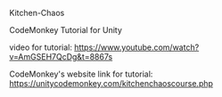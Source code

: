 Kitchen-Chaos

CodeMonkey Tutorial for Unity

video for tutorial: https://www.youtube.com/watch?v=AmGSEH7QcDg&t=8867s

CodeMonkey's website link for tutorial: https://unitycodemonkey.com/kitchenchaoscourse.php
